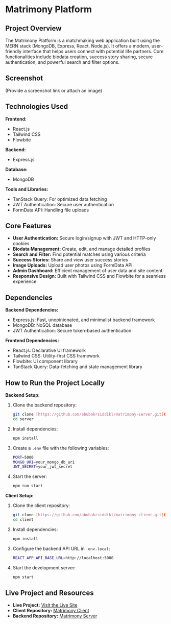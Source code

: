 # Matrimony Platform

## Project Overview

The Matrimony Platform is a matchmaking web application built using the MERN stack (MongoDB, Express, React, Node.js). It offers a modern, user-friendly interface that helps users connect with potential life partners. Core functionalities include biodata creation, success story sharing, secure authentication, and powerful search and filter options.

## Screenshot

(Provide a screenshot link or attach an image)

## Technologies Used

**Frontend:**

*   React.js
*   Tailwind CSS
*   Flowbite

**Backend:**

*   Express.js

**Database:**

*   MongoDB

**Tools and Libraries:**

*   TanStack Query: For optimized data fetching
*   JWT Authentication: Secure user authentication
*   FormData API: Handling file uploads

## Core Features

*   **User Authentication:** Secure login/signup with JWT and HTTP-only cookies
*   **Biodata Management:** Create, edit, and manage detailed profiles
*   **Search and Filter:** Find potential matches using various criteria
*   **Success Stories:** Share and view user success stories
*   **Image Uploads:** Upload user photos using FormData API
*   **Admin Dashboard:** Efficient management of user data and site content
*   **Responsive Design:** Built with Tailwind CSS and Flowbite for a seamless experience

## Dependencies

**Backend Dependencies:**

*   Express.js: Fast, unopinionated, and minimalist backend framework
*   MongoDB: NoSQL database
*   JWT Authentication: Secure token-based authentication

**Frontend Dependencies:**

*   React.js: Declarative UI framework
*   Tailwind CSS: Utility-first CSS framework
*   Flowbite: UI component library
*   TanStack Query: Data-fetching and state management library

## How to Run the Project Locally

**Backend Setup:**

1.  Clone the backend repository:

    ```bash
    git clone [https://github.com/abubakrsiddikl/matrimony-server.git](https://github.com/abubakrsiddikl/matrimony-server.git)
    cd server
    ```

2.  Install dependencies:

    ```bash
    npm install
    ```

3.  Create a `.env` file with the following variables:

    ```bash
    PORT=5000
    MONGO_URI=your_mongo_db_uri
    JWT_SECRET=your_jwt_secret
    ```

4.  Start the server:

    ```bash
    npm run start
    ```

**Client Setup:**

1.  Clone the client repository:

    ```bash
    git clone [https://github.com/abubakrsiddikl/matrimony-client.git](https://github.com/abubakrsiddikl/matrimony-client.git)
    cd client
    ```

2.  Install dependencies:

    ```bash
    npm install
    ```

3.  Configure the backend API URL in `.env.local`:

    ```bash
    REACT_APP_API_BASE_URL=http://localhost:5000
    ```

4.  Start the development server:

    ```bash
    npm start
    ```

## Live Project and Resources

*   **Live Project:** [Visit the Live Site](https://matrimony-5930a.web.app/)
*   **Client Repository:** [Matrimony Client](https://github.com/abubakrsiddikl/matrimony-client.git)
*   **Backend Repository:** [Matrimony Server](https://github.com/abubakrsiddikl/matrimony-server.git)